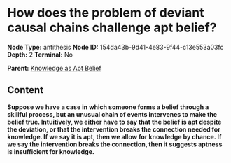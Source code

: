 # How does the problem of deviant causal chains challenge apt belief?

**Node Type:** antithesis
**Node ID:** 154da43b-9d41-4e83-9f44-c13e553a03fc
**Depth:** 2
**Terminal:** No

**Parent:** [Knowledge as Apt Belief](knowledge-as-apt-belief.md)

## Content

**Suppose we have a case in which someone forms a belief through a skillful process, but an unusual chain of events intervenes to make the belief true. Intuitively, we either have to say that the belief is apt despite the deviation, or that the intervention breaks the connection needed for knowledge. If we say it is apt, then we allow for knowledge by chance. If we say the intervention breaks the connection, then it suggests aptness is insufficient for knowledge.**
